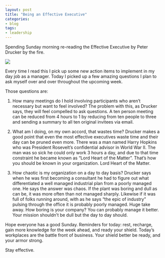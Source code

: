 ```yaml
---
layout: post
title: "Being an Effective Executive"
categories:
- blog
tags:
- leadership
---
```


Spending Sunday morning re-reading the Effective Executive by Peter Drucker by the fire.

![](https://web.archive.org/web/20160315170419im_/http://dain.io/wp-content/uploads/2015/09/9F330D01-C7C2-4168-8171-858422E8DB27-1100x1100.jpg)

Every time I read this I pick up some new action items to implement in my day job as a manager. Today I picked up a few amazing questions I plan to ask myself over and over throughout the upcoming week.

Those questions are:

1. How many meetings do I hold involving participants who aren’t necessary but want to feel involved? The problem with this, as Drucker says, they will feel compelled to ask questions. A ten person meeting can be reduced from 4 hours to 1 by reducing from ten people to three and sending a summary to all ten original invitees via email.

2. What am I doing, on my own accord, that wastes time? Drucker makes a good point that even the most effective executives waste time and their day can be pruned even more. There was a man named Harry Hopkins who was President Rosevelt’s confidential advisor in World War II. The man was so sick he could only work 3 hours a day, and due to that time constraint he became known as “Lord Heart of the Matter”. That’s how you should be known in your organization. Lord Heart of the Matter.

3. How chaotic is my organization on a day to day basis? Drucker says when he was first becoming a consultant he had to figure out what differentiated a well managed industrial plan from a poorly managed one. He says the answer was chaos. If the plant was boring and dull as can be, it was more often than not managed sharply. Likewise if it was full of folks running around, with as he says “the epic of industry” pulsing through the office it is probably poorly managed. Huge take away. How boring is your company? You can probably manage it better. Your mission shouldn’t be dull but the day to day should.

Hope everyone has a good Sunday. Reminders for today: rest, recharge, gain more knowledge for the week ahead, and ready your shield. Today’s workplaces are the battle front of business. Your shield better be ready, and your armor strong.

Stay effective.